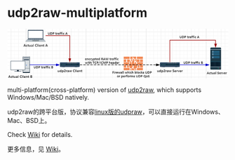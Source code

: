 # udp2raw-multiplatform

![image0](images/image0.PNG)

multi-platform(cross-platform) version of [udp2raw](https://github.com/wangyu-/udp2raw-tunnel), which supports Windows/Mac/BSD natively.

udp2raw的跨平台版，协议兼容[linux版的udpraw](https://github.com/wangyu-/udp2raw-tunnel)，可以直接运行在Windows、Mac、BSD上。

Check [Wiki](https://github.com/wangyu-/udp2raw-multiplatform/wiki) for details.

更多信息，见 [Wiki](https://github.com/wangyu-/udp2raw-multiplatform/wiki)。
